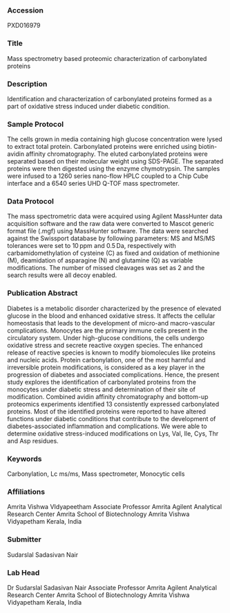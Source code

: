 ### Accession
PXD016979

### Title
Mass spectrometry based proteomic characterization of carbonylated proteins

### Description
Identification and characterization of carbonylated proteins formed as a part of oxidative stress induced under diabetic condition.

### Sample Protocol
The cells grown in media containing high glucose concentration were lysed to extract total protein. Carbonylated proteins were enriched using biotin-avidin affinity chromatography. The eluted carbonylated proteins were separated based on their molecular weight using SDS-PAGE. The separated proteins were then digested using the enzyme chymotrypsin. The samples were infused to a 1260 series nano-flow HPLC coupled to a Chip Cube interface and a 6540 series UHD Q-TOF mass spectrometer.

### Data Protocol
The mass spectrometric data were acquired using Agilent MassHunter data acquisition software and the raw data were converted to Mascot generic format file (.mgf) using MassHunter software. The data were searched against the Swissport database by following parameters: MS and MS/MS tolerances were set to 10 ppm and 0.5 Da, respectively with carbamidomethylation of cysteine (C) as fixed and oxidation of methionine (M), deamidation of asparagine (N) and glutamine (Q) as variable modifications. The number of missed cleavages was set as 2 and the search results were all decoy enabled.

### Publication Abstract
Diabetes is a metabolic disorder characterized by the presence of elevated glucose in the blood and enhanced oxidative stress. It affects the cellular homeostasis that leads to the development of micro-and macro-vascular complications. Monocytes are the primary immune cells present in the circulatory system. Under high-glucose conditions, the cells undergo oxidative stress and secrete reactive oxygen species. The enhanced release of reactive species is known to modify biomolecules like proteins and nucleic acids. Protein carbonylation, one of the most harmful and irreversible protein modifications, is considered as a key player in the progression of diabetes and associated complications. Hence, the present study explores the identification of carbonylated proteins from the monocytes under diabetic stress and determination of their site of modification. Combined avidin affinity chromatography and bottom-up proteomics experiments identified 13 consistently expressed carbonylated proteins. Most of the identified proteins were reported to have altered functions under diabetic conditions that contribute to the development of diabetes-associated inflammation and complications. We were able to determine oxidative stress-induced modifications on Lys, Val, Ile, Cys, Thr and Asp residues.

### Keywords
Carbonylation, Lc ms/ms, Mass spectrometer, Monocytic cells

### Affiliations
Amrita Vishwa VIdyapeetham
Associate Professor Amrita Agilent Analytical Research Center Amrita School of Biotechnology Amrita Vishwa Vidyapetham Kerala, India

### Submitter
Sudarslal Sadasivan Nair

### Lab Head
Dr Sudarslal Sadasivan Nair
Associate Professor Amrita Agilent Analytical Research Center Amrita School of Biotechnology Amrita Vishwa Vidyapetham Kerala, India


